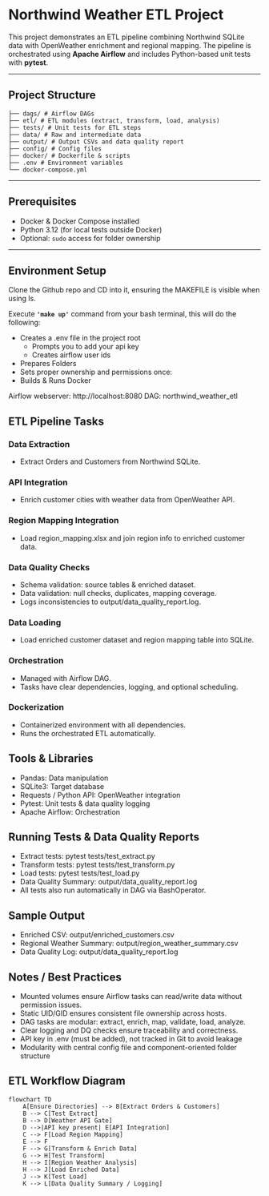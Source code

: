 # Northwind Weather ETL Project

This project demonstrates an ETL pipeline combining Northwind SQLite data with OpenWeather enrichment and regional mapping. The pipeline is orchestrated using **Apache Airflow** and includes Python-based unit tests with **pytest**.

---

## Project Structure

```
├── dags/ # Airflow DAGs
├── etl/ # ETL modules (extract, transform, load, analysis)
├── tests/ # Unit tests for ETL steps
├── data/ # Raw and intermediate data
├── output/ # Output CSVs and data quality report
├── config/ # Config files
├── docker/ # Dockerfile & scripts
├── .env # Environment variables
└── docker-compose.yml
```

---

## Prerequisites

- Docker & Docker Compose installed
- Python 3.12 (for local tests outside Docker)
- Optional: `sudo` access for folder ownership

---

## Environment Setup

Clone the Github repo and CD into it, ensuring the MAKEFILE is visible when using ls.

Execute **`'make up'`** command from your bash terminal, this will do the following:
- Creates a .env file in the project root
    - Prompts you to add your api key
    - Creates airflow user ids
- Prepares Folders
- Sets proper ownership and permissions once:
- Builds & Runs Docker

Airflow webserver: http://localhost:8080
DAG: northwind_weather_etl

## ETL Pipeline Tasks

### Data Extraction

- Extract Orders and Customers from Northwind SQLite.

### API Integration

- Enrich customer cities with weather data from OpenWeather API.

### Region Mapping Integration

- Load region_mapping.xlsx and join region info to enriched customer data.

### Data Quality Checks

- Schema validation: source tables & enriched dataset.
- Data validation: null checks, duplicates, mapping coverage.
- Logs inconsistencies to output/data_quality_report.log.

### Data Loading

- Load enriched customer dataset and region mapping table into SQLite.

### Orchestration

- Managed with Airflow DAG.
- Tasks have clear dependencies, logging, and optional scheduling.

### Dockerization

- Containerized environment with all dependencies.
- Runs the orchestrated ETL automatically.

## Tools & Libraries

- Pandas: Data manipulation
- SQLite3: Target database
- Requests / Python API: OpenWeather integration
- Pytest: Unit tests & data quality logging
- Apache Airflow: Orchestration

## Running Tests & Data Quality Reports

- Extract tests: pytest tests/test_extract.py
- Transform tests: pytest tests/test_transform.py
- Load tests: pytest tests/test_load.py
- Data Quality Summary: output/data_quality_report.log
- All tests also run automatically in DAG via BashOperator.

## Sample Output

- Enriched CSV: output/enriched_customers.csv
- Regional Weather Summary: output/region_weather_summary.csv
- Data Quality Log: output/data_quality_report.log

## Notes / Best Practices

- Mounted volumes ensure Airflow tasks can read/write data without permission issues.
- Static UID/GID ensures consistent file ownership across hosts.
- DAG tasks are modular: extract, enrich, map, validate, load, analyze.
- Clear logging and DQ checks ensure traceability and correctness.
- API key in .env (must be added), not tracked in Git to avoid leakage
- Modularity with central config file and component-oriented folder structure

## ETL Workflow Diagram

```mermaid
flowchart TD
    A[Ensure Directories] --> B[Extract Orders & Customers]
    B --> C[Test Extract]
    B --> D[Weather API Gate]
    D -->|API key present| E[API Integration]
    C --> F[Load Region Mapping]
    E --> F
    F --> G[Transform & Enrich Data]
    G --> H[Test Transform]
    H --> I[Region Weather Analysis]
    H --> J[Load Enriched Data]
    J --> K[Test Load]
    K --> L[Data Quality Summary / Logging]
```